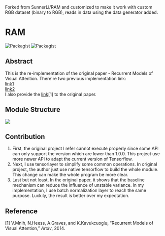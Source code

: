 Forked from SunnerLi/RAM and customized to make it work with custom RGB dataset (binary to RGB), reads in data using the data generator added.

# RAM
[![Packagist](https://img.shields.io/badge/Tensorflow-1.3.0-yellow.svg)]()
[![Packagist](https://img.shields.io/badge/Tensorlayer-1.6.1-blue.svg)]()    


Abstract
---
This is the re-implementation of the original paper - Recurrent Models of Visual Attention. There're two previous implementation link:    
[link1](https://github.com/zhongwen/RAM)     
[link2](https://github.com/jlindsey15/RAM)    
I also provide the [link](https://arxiv.org/abs/1406.6247)[1] to the original paper. 
    
Module Structure
---

![](https://github.com/SunnerLi/ram/blob/master/img/network.jpg) 

Contribution
----
1. First, the original project I refer cannot execute properly since some API can only support the version which are lower than 1.0.0. This project use more newer API to adapt the current version of Tensorflow.     
2. Next, I use tensorlayer to simplify some common operations. In original project, the author just use native tensorflow to build the whole module. This change can make the whole program be more clear.    
3. Last but not least, In the original paper, it shows that the baseline mechanism can reduce the influence of unstable variance. In my implementation, I use batch normalization layer to reach the same purpose. Luckily, the result is better over my expectation.     

Reference
----

[1] V.Mnih, N.Heess, A.Graves, and K.Kavukcuoglu, “Recurrent Models of Visual Attention,” _Arxiv_, 2014.

